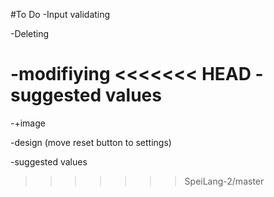 #To Do
-Input validating

-Deleting

-modifiying
<<<<<<< HEAD
-suggested values
=======

-+image

-design (move reset button to settings)

-suggested values
>>>>>>> SpeiLang-2/master
